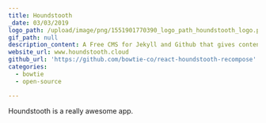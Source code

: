 ```yaml
---
title: Houndstooth
_date: 03/03/2019
logo_path: /upload/image/png/1551901770390_logo_path_houndstooth_logo.png
gif_path: null
description_content: A Free CMS for Jekyll and Github that gives content editors a simple interface to publish changes to static sites hosted on Github.
website_url: www.houndstooth.cloud
github_url: 'https://github.com/bowtie-co/react-houndstooth-recompose'
categories:
  - bowtie
  - open-source

---
```




<p>Houndstooth is a really awesome app.</p>



